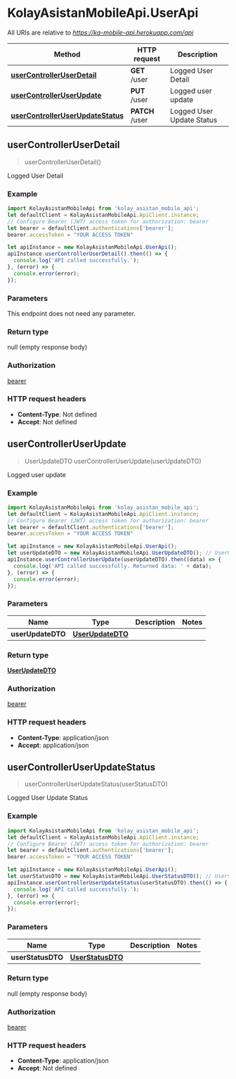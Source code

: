 # KolayAsistanMobileApi.UserApi

All URIs are relative to *https://ka-mobile-api.herokuapp.com/api*

Method | HTTP request | Description
------------- | ------------- | -------------
[**userControllerUserDetail**](UserApi.md#userControllerUserDetail) | **GET** /user | Logged User Detail
[**userControllerUserUpdate**](UserApi.md#userControllerUserUpdate) | **PUT** /user | Logged user update
[**userControllerUserUpdateStatus**](UserApi.md#userControllerUserUpdateStatus) | **PATCH** /user | Logged User Update Status



## userControllerUserDetail

> userControllerUserDetail()

Logged User Detail

### Example

```javascript
import KolayAsistanMobileApi from 'kolay_asistan_mobile_api';
let defaultClient = KolayAsistanMobileApi.ApiClient.instance;
// Configure Bearer (JWT) access token for authorization: bearer
let bearer = defaultClient.authentications['bearer'];
bearer.accessToken = "YOUR ACCESS TOKEN"

let apiInstance = new KolayAsistanMobileApi.UserApi();
apiInstance.userControllerUserDetail().then(() => {
  console.log('API called successfully.');
}, (error) => {
  console.error(error);
});

```

### Parameters

This endpoint does not need any parameter.

### Return type

null (empty response body)

### Authorization

[bearer](../README.md#bearer)

### HTTP request headers

- **Content-Type**: Not defined
- **Accept**: Not defined


## userControllerUserUpdate

> UserUpdateDTO userControllerUserUpdate(userUpdateDTO)

Logged user update

### Example

```javascript
import KolayAsistanMobileApi from 'kolay_asistan_mobile_api';
let defaultClient = KolayAsistanMobileApi.ApiClient.instance;
// Configure Bearer (JWT) access token for authorization: bearer
let bearer = defaultClient.authentications['bearer'];
bearer.accessToken = "YOUR ACCESS TOKEN"

let apiInstance = new KolayAsistanMobileApi.UserApi();
let userUpdateDTO = new KolayAsistanMobileApi.UserUpdateDTO(); // UserUpdateDTO | 
apiInstance.userControllerUserUpdate(userUpdateDTO).then((data) => {
  console.log('API called successfully. Returned data: ' + data);
}, (error) => {
  console.error(error);
});

```

### Parameters


Name | Type | Description  | Notes
------------- | ------------- | ------------- | -------------
 **userUpdateDTO** | [**UserUpdateDTO**](UserUpdateDTO.md)|  | 

### Return type

[**UserUpdateDTO**](UserUpdateDTO.md)

### Authorization

[bearer](../README.md#bearer)

### HTTP request headers

- **Content-Type**: application/json
- **Accept**: application/json


## userControllerUserUpdateStatus

> userControllerUserUpdateStatus(userStatusDTO)

Logged User Update Status

### Example

```javascript
import KolayAsistanMobileApi from 'kolay_asistan_mobile_api';
let defaultClient = KolayAsistanMobileApi.ApiClient.instance;
// Configure Bearer (JWT) access token for authorization: bearer
let bearer = defaultClient.authentications['bearer'];
bearer.accessToken = "YOUR ACCESS TOKEN"

let apiInstance = new KolayAsistanMobileApi.UserApi();
let userStatusDTO = new KolayAsistanMobileApi.UserStatusDTO(); // UserStatusDTO | 
apiInstance.userControllerUserUpdateStatus(userStatusDTO).then(() => {
  console.log('API called successfully.');
}, (error) => {
  console.error(error);
});

```

### Parameters


Name | Type | Description  | Notes
------------- | ------------- | ------------- | -------------
 **userStatusDTO** | [**UserStatusDTO**](UserStatusDTO.md)|  | 

### Return type

null (empty response body)

### Authorization

[bearer](../README.md#bearer)

### HTTP request headers

- **Content-Type**: application/json
- **Accept**: Not defined

